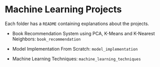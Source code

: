 # Machine Learning Projects

Each folder has a `README` containing explanations about the projects.

- Book Recommendation System using PCA, K-Means and K-Nearest Neighbors: `book_recommendation`

- Model Implementation From Scratch: `model_implementation`

- Machine Learning Techniques: `machine_learning_techniques`
